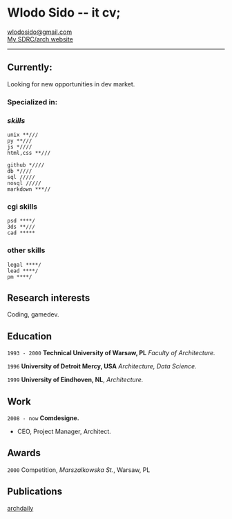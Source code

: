# Wlodo Sido -- it cv;

<div id="webaddress">
<a href="mailto:wlodosido@gmail.com">wlodosido@gmail.com</a><br>
<a href="http://sidorczuk.com">My SDRC/arch website</a>
</div>

---

## Currently:
Looking for new opportunities in dev market.

### Specialized in:

### *skills*
	unix **///
	py **///
	js *////
	html,css **///

	github *////
	db *////
	sql /////
	nosql /////
	markdown ***//

### cgi skills
	psd ****/
	3ds **///
	cad *****

### other skills
	legal ****/
	lead ****/
	pm ****/

## Research interests
Coding, gamedev.

## Education
`1993 - 2000`
**Technical University of Warsaw, PL** *Faculty of Architecture.*

`1996`
**University of Detroit Mercy, USA** *Architecture, Data Science.*

`1999`
**University of Eindhoven, NL**, *Architecture.*

## Work
`2008 - now`
**Comdesigne.**
- CEO, Project Manager, Architect.

## Awards
`2000`
Competition, *Marszalkowska St.*, Warsaw, PL

## Publications
<!-- A list is also available [online](http://scholar.google.co.uk/citations?user=LTOTl0YAAAAJ) -->
[archdaily](http://sidorczuk.com)

<!-- ### Footer
updated: Nov 2021 -->

